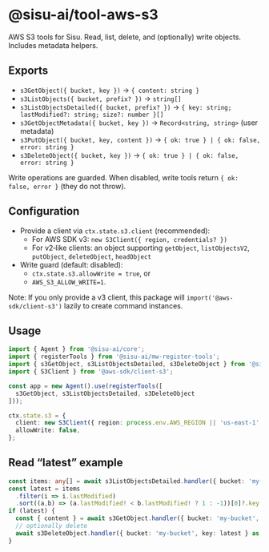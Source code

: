 # @sisu-ai/tool-aws-s3

AWS S3 tools for Sisu. Read, list, delete, and (optionally) write objects. Includes metadata helpers.

## Exports
- `s3GetObject({ bucket, key })` → `{ content: string }`
- `s3ListObjects({ bucket, prefix? })` → `string[]`
- `s3ListObjectsDetailed({ bucket, prefix? })` → `{ key: string; lastModified?: string; size?: number }[]`
- `s3GetObjectMetadata({ bucket, key })` → `Record<string, string>` (user metadata)
- `s3PutObject({ bucket, key, content })` → `{ ok: true } | { ok: false, error: string }`
- `s3DeleteObject({ bucket, key })` → `{ ok: true } | { ok: false, error: string }`

Write operations are guarded. When disabled, write tools return `{ ok: false, error }` (they do not throw).

## Configuration
- Provide a client via `ctx.state.s3.client` (recommended):
  - For AWS SDK v3: `new S3Client({ region, credentials? })`
  - For v2‑like clients: an object supporting `getObject`, `listObjectsV2`, `putObject`, `deleteObject`, `headObject`
- Write guard (default: disabled):
  - `ctx.state.s3.allowWrite = true`, or
  - `AWS_S3_ALLOW_WRITE=1`.

Note: If you only provide a v3 client, this package will `import('@aws-sdk/client-s3')` lazily to create command instances.

## Usage
```ts
import { Agent } from '@sisu-ai/core';
import { registerTools } from '@sisu-ai/mw-register-tools';
import { s3GetObject, s3ListObjectsDetailed, s3DeleteObject } from '@sisu-ai/tool-aws-s3';
import { S3Client } from '@aws-sdk/client-s3';

const app = new Agent().use(registerTools([
  s3GetObject, s3ListObjectsDetailed, s3DeleteObject
]));

ctx.state.s3 = {
  client: new S3Client({ region: process.env.AWS_REGION || 'us-east-1' }),
  allowWrite: false,
};
```

## Read “latest” example
```ts
const items: any[] = await s3ListObjectsDetailed.handler({ bucket: 'my-bucket', prefix: 'folder/' } as any, ctx) as any;
const latest = items
  .filter(i => i.lastModified)
  .sort((a,b) => (a.lastModified! < b.lastModified! ? 1 : -1))[0]?.key;
if (latest) {
  const { content } = await s3GetObject.handler({ bucket: 'my-bucket', key: latest } as any, ctx) as any;
  // optionally delete
  await s3DeleteObject.handler({ bucket: 'my-bucket', key: latest } as any, ctx);
}
```

